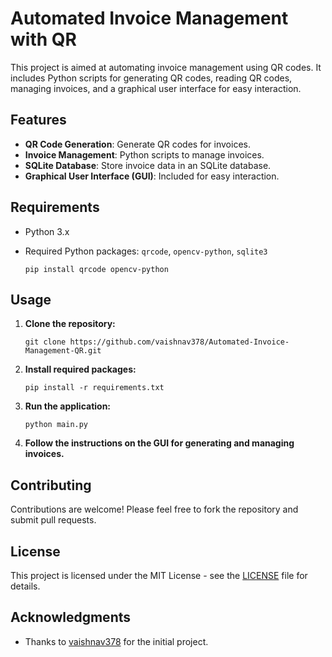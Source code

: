 # Automated Invoice Management with QR

This project is aimed at automating invoice management using QR codes. It includes Python scripts for generating QR codes, reading QR codes, managing invoices, and a graphical user interface for easy interaction.

## Features

- **QR Code Generation**: Generate QR codes for invoices.
- **Invoice Management**: Python scripts to manage invoices.
- **SQLite Database**: Store invoice data in an SQLite database.
- **Graphical User Interface (GUI)**: Included for easy interaction.

## Requirements

- Python 3.x
- Required Python packages: `qrcode`, `opencv-python`, `sqlite3`

    ```
    pip install qrcode opencv-python
    ```

## Usage

1. **Clone the repository:**

    ```
    git clone https://github.com/vaishnav378/Automated-Invoice-Management-QR.git
    ```

2. **Install required packages:**

    ```
    pip install -r requirements.txt
    ```

3. **Run the application:**

    ```
    python main.py
    ```

4. **Follow the instructions on the GUI for generating and managing invoices.**

## Contributing

Contributions are welcome! Please feel free to fork the repository and submit pull requests.

## License

This project is licensed under the MIT License - see the [LICENSE](LICENSE) file for details.

## Acknowledgments

- Thanks to [vaishnav378](https://github.com/vaishnav378) for the initial project.
